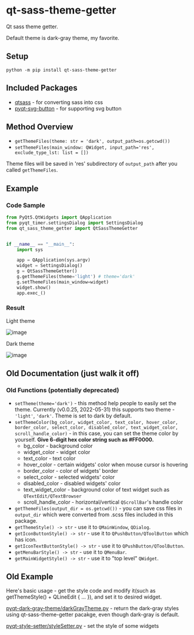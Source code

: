 # qt-sass-theme-getter
Qt sass theme getter. 

Default theme is dark-gray theme, my favorite.

## Setup
`python -m pip install qt-sass-theme-getter`

## Included Packages
* <a href="https://github.com/spyder-ide/qtsass">qtsass</a> - for converting sass into css
* <a href="https://github.com/yjg30737/pyqt-svg-button">pyqt-svg-button</a> - for supporting svg button

## Method Overview
* `getThemeFiles(theme: str = 'dark', output_path=os.getcwd())`
* `setThemeFiles(main_window: QWidget, input_path='res', exclude_type_lst: list = [])`

Theme files will be saved in 'res' subdirectory of `output_path` after you called `getThemeFiles`.

## Example
### Code Sample
```python
from PyQt5.QtWidgets import QApplication
from pyqt_timer.settingsDialog import SettingsDialog
from qt_sass_theme_getter import QtSassThemeGetter


if __name__ == "__main__":
    import sys

    app = QApplication(sys.argv)
    widget = SettingsDialog()
    g = QtSassThemeGetter()
    g.getThemeFiles(theme='light') # theme='dark'
    g.setThemeFiles(main_window=widget)
    widget.show()
    app.exec_()
```

### Result
Light theme

![image](https://user-images.githubusercontent.com/55078043/171834443-45fd1c72-2a67-4569-a47f-62d197a40610.png)


Dark theme

![image](https://user-images.githubusercontent.com/55078043/171834481-c28c8c1c-dcf7-4d29-8a8a-163d446be2af.png)




## Old Documentation (just walk it off)

### Old Functions (potentially deprecated)
* `setTheme(theme='dark')` - this method help people to easily set the theme. Currently (v0.0.25, 2022-05-31) this supports two theme - `'light'`, `'dark'`. Theme is set to dark by default. 
* `setThemeColor(bg_color, widget_color, text_color, hover_color, border_color, select_color, disabled_color, text_widget_color, scroll_handle_color)` - in this case, you can set the theme color by yourself. <b>Give 6-digit hex color string such as #FF0000.</b>
  * bg_color - background color
  * widget_color - widget color
  * text_color - text color
  * hover_color - certain widgets' color when mouse cursor is hovering
  * border_color - color of widgets' border
  * select_color - selected widgets' color
  * disabled_color - disabled widgets' color
  * text_widget_color - background color of text widget such as `QTextEdit/QTextBrowser`
  * scroll_handle_color - horizontal/vertical `QScrollBar`'s handle color
* `getThemeFiles(output_dir = os.getcwd())` - you can save css files in `output_dir` which were converted from .scss files included in this package.
* `getThemeStyle() -> str` - use it to `QMainWindow`, `QDialog`.
* `getIconButtonStyle() -> str` - use it to `QPushButton/QToolButton` which has icon.
* `getIconTextButtonStyle() -> str` - use it to `QPushButton/QToolButton`.
* `getMenuBarStyle() -> str` - use it to `QMenuBar`.
* `getMainWidgetStyle() -> str` - use it to "top level" `QWidget`.

## Old Example
Here's basic usage - get the style code and modify it(such as getThemeStyle() + QLineEdit { ... }), and set it to desired widget.

<a href="https://github.com/yjg30737/pyqt-dark-gray-theme/blob/main/pyqt_dark_gray_theme/darkGrayTheme.py">pyqt-dark-gray-theme/darkGrayTheme.py</a> - return the dark-gray styles using qt-sass-theme-getter pacakge, even though dark-gray is default.

<a href="https://github.com/yjg30737/pyqt-style-setter/blob/main/pyqt_style_setter/styleSetter.py">pyqt-style-setter/styleSetter.py</a> - set the style of some widgets
